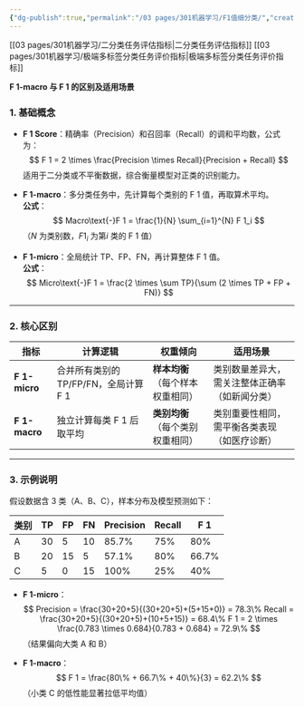 ```yaml
---
{"dg-publish":true,"permalink":"/03 pages/301机器学习/F1值细分类/","created":"2025-03-04T14:31:48.989+08:00","updated":"2025-03-04T14:34:14.937+08:00"}
---
```


[[03 pages/301机器学习/二分类任务评估指标\|二分类任务评估指标]]
[[03 pages/301机器学习/极端多标签分类任务评价指标\|极端多标签分类任务评价指标]]


**F 1-macro 与 F 1 的区别及适用场景**

### **1. 基础概念**
- **F 1 Score**：精确率（Precision）和召回率（Recall）的调和平均数，公式为：  
$$
  F 1 = 2 \times \frac{Precision \times Recall}{Precision + Recall}
$$
  适用于二分类或不平衡数据，综合衡量模型对正类的识别能力。

- **F 1-macro**：多分类任务中，先计算每个类别的 F 1 值，再取算术平均。  
  **公式**：  
$$
  Macro\text{-}F 1 = \frac{1}{N} \sum_{i=1}^{N} F 1_i
$$
  （$N$ 为类别数，$F 1_i$ 为第$i$ 类的 F 1 值）

- **F 1-micro**：全局统计 TP、FP、FN，再计算整体 F 1 值。  
  **公式**：  
$$
  Micro\text{-}F 1 = \frac{2 \times \sum TP}{\sum (2 \times TP + FP + FN)}
$$
---

### **2. 核心区别**
| **指标**       | **计算逻辑**                              | **权重倾向**               | **适用场景**                     |
|----------------|-------------------------------------------|---------------------------|---------------------------------|
| **F 1-micro**   | 合并所有类别的 TP/FP/FN，全局计算 F 1         | **样本均衡**（每个样本权重相同） | 类别数量差异大，需关注整体正确率（如新闻分类）|
| **F 1-macro**   | 独立计算每类 F 1 后取平均                     | **类别均衡**（每个类别权重相同） | 类别重要性相同，需平衡各类表现（如医疗诊断）|

---

### **3. 示例说明**
假设数据含 3 类（A、B、C），样本分布及模型预测如下：

| 类别 | TP   | FP   | FN   | Precision | Recall | F 1    |
|------|------|------|------|-----------|--------|-------|
| A    | 30   | 5    | 10   | 85.7%     | 75%    | 80%   |
| B    | 20   | 15   | 5    | 57.1%     | 80%    | 66.7% |
| C    | 5    | 0    | 15   | 100%      | 25%    | 40%   |

- **F 1-micro**：  
$$
  Precision = \frac{30+20+5}{(30+20+5)+(5+15+0)} = 78.3\%  
  Recall = \frac{30+20+5}{(30+20+5)+(10+5+15)} = 68.4\%  
  F 1 = 2 \times \frac{0.783 \times 0.684}{0.783 + 0.684} = 72.9\%
$$
  （结果偏向大类 A 和 B）

- **F 1-macro**：  
$$
  F 1 = \frac{80\% + 66.7\% + 40\%}{3} = 62.2\%
$$
  （小类 C 的低性能显著拉低平均值）


